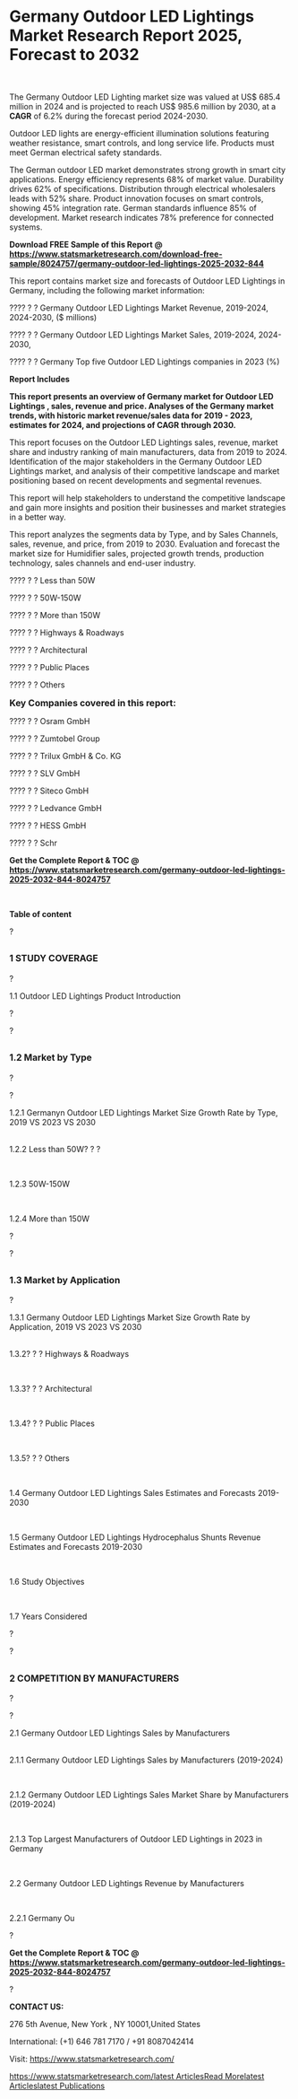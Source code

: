 <h1>Germany Outdoor LED Lightings Market Research Report 2025, Forecast to 2032</h1><br/><p>The Germany Outdoor LED Lighting market size was valued at US$ 685.4 million in 2024 and is projected to reach US$ 985.6 million by 2030, at a <strong>CAGR</strong> of 6.2% during the forecast period 2024-2030.</p>
 
 
 
 <p>Outdoor LED lights are energy-efficient illumination solutions featuring weather resistance, smart controls, and long service life. Products must meet German electrical safety standards.</p>
 
 
 
 <p>The German outdoor LED market demonstrates strong growth in smart city applications. Energy efficiency represents 68% of market value. Durability drives 62% of specifications. Distribution through electrical wholesalers leads with 52% share. Product innovation focuses on smart controls, showing 45% integration rate. German standards influence 85% of development. Market research indicates 78% preference for connected systems.</p>
 
 
 
 <p><strong>Download FREE Sample of this Report @ <a href="https://www.statsmarketresearch.com/download-free-sample/8024757/germany-outdoor-led-lightings-2025-2032-844">https://www.statsmarketresearch.com/download-free-sample/8024757/germany-outdoor-led-lightings-2025-2032-844</a></strong></p>
 
 
 
 <p>This report contains market size and forecasts of Outdoor LED Lightings in Germany, including the following market information:</p>
 
 
 
 <p>???? ? ? Germany Outdoor LED Lightings Market Revenue, 2019-2024, 2024-2030, ($ millions)</p>
 
 
 
 <p>???? ? ? Germany Outdoor LED Lightings Market Sales, 2019-2024, 2024-2030,</p>
 
 
 
 <p>???? ? ? Germany Top five Outdoor LED Lightings companies in 2023 (%)</p>
 
 
 
 <p><strong>Report Includes</strong></p>
 
 
 
 <p><strong>This report presents an overview of Germany market for Outdoor LED Lightings , sales, revenue and price. Analyses of the Germany market trends, with historic market revenue/sales data for 2019 - 2023, estimates for 2024, and projections of <strong>CAGR</strong> through 2030.</strong></p>
 
 
 
 <p>This report focuses on the Outdoor LED Lightings sales, revenue, market share and industry ranking of main manufacturers, data from 2019 to 2024. Identification of the major stakeholders in the Germany Outdoor LED Lightings market, and analysis of their competitive landscape and market positioning based on recent developments and segmental revenues.</p>
 
 
 
 <p>This report will help stakeholders to understand the competitive landscape and gain more insights and position their businesses and market strategies in a better way.</p>
 
 
 
 <p>This report analyzes the segments data by Type, and by Sales Channels, sales, revenue, and price, from 2019 to 2030. Evaluation and forecast the market size for Humidifier sales, projected growth trends, production technology, sales channels and end-user industry.</p>
 
 
 
 <p>???? ? ? Less than 50W</p>
 
 
 
 <p>???? ? ? 50W-150W</p>
 
 
 
 <p>???? ? ? More than 150W</p>
 
 
 
 <p>???? ? ? Highways & Roadways</p>
 
 
 
 <p>???? ? ? Architectural</p>
 
 
 
 <p>???? ? ? Public Places</p>
 
 
 
 <p>???? ? ? Others</p>
 
 
 
 <p><span style="font-size:16px"><strong>Key Companies covered in this report:</strong></span></p>
 
 
 
 <p>???? ? ? Osram GmbH</p>
 
 
 
 <p>???? ? ? Zumtobel Group</p>
 
 
 
 <p>???? ? ? Trilux GmbH & Co. KG</p>
 
 
 
 <p>???? ? ? SLV GmbH</p>
 
 
 
 <p>???? ? ? Siteco GmbH</p>
 
 
 
 <p>???? ? ? Ledvance GmbH</p>
 
 
 
 <p>???? ? ? HESS GmbH</p>
 
 
 
 <p>???? ? ? Schr</p>
 
 
 
 <div><b>Get the Complete Report & TOC @ <a href="https://www.statsmarketresearch.com/germany-outdoor-led-lightings-2025-2032-844-8024757">https://www.statsmarketresearch.com/germany-outdoor-led-lightings-2025-2032-844-8024757</a></b></div>
 
 
 
 <p><br />
 
 <b>Table of content</b></p>
 
 
 
 <p>? </p>
 
 
 
 <h2><span style="font-size:16px"><strong>1 STUDY COVERAGE</strong></span></h2>
 
 
 
 <p>? </p>
 
 
 
 <p>1.1 Outdoor LED Lightings Product Introduction</p>
 
 
 
 <p>? </p>
 
 
 
 <p>? </p>
 
 
 
 <h2><span style="font-size:16px"><strong>1.2 Market by Type</strong></span></h2>
 
 
 
 <p>? </p>
 
 
 
 <p>? </p>
 
 
 
 <p>1.2.1 Germanyn Outdoor LED Lightings Market Size Growth Rate by Type, 2019 VS 2023 VS 2030<br />
 
 <br />
 
 1.2.2 Less than 50W? ? ? <br />
 
 <br />
 
 1.2.3 50W-150W<br />
 
 <br />
 
 1.2.4 More than 150W<br />
 
 ? </p>
 
 
 
 <p>? </p>
 
 
 
 <h2><span style="font-size:16px"><strong>1.3 Market by Application</strong></span></h2>
 
 
 
 <p>? </p>
 
 
 
 <p>1.3.1 Germany Outdoor LED Lightings Market Size Growth Rate by Application, 2019 VS 2023 VS 2030<br />
 
 <br />
 
 1.3.2? ? ? Highways & Roadways<br />
 
 <br />
 
 1.3.3? ? ? Architectural<br />
 
 <br />
 
 1.3.4? ? ? Public Places<br />
 
 <br />
 
 1.3.5? ? ? Others<br />
 
 <br />
 
 1.4 Germany Outdoor LED Lightings Sales Estimates and Forecasts 2019-2030<br />
 
 <br />
 
 1.5 Germany Outdoor LED Lightings Hydrocephalus Shunts Revenue Estimates and Forecasts 2019-2030<br />
 
 <br />
 
 1.6 Study Objectives<br />
 
 <br />
 
 1.7 Years Considered</p>
 
 
 
 <p>? </p>
 
 
 
 <p>? </p>
 
 
 
 <h2><span style="font-size:16px"><strong>2 COMPETITION BY MANUFACTURERS</strong></span></h2>
 
 
 
 <p>? </p>
 
 
 
 <p>? </p>
 
 
 
 <p>2.1 Germany Outdoor LED Lightings Sales by Manufacturers<br />
 
 <br />
 
 2.1.1 Germany Outdoor LED Lightings Sales by Manufacturers (2019-2024)<br />
 
 <br />
 
 2.1.2 Germany Outdoor LED Lightings Sales Market Share by Manufacturers (2019-2024)<br />
 
 <br />
 
 2.1.3 Top Largest Manufacturers of Outdoor LED Lightings in 2023 in Germany<br />
 
 <br />
 
 2.2 Germany Outdoor LED Lightings Revenue by Manufacturers<br />
 
 <br />
 
 2.2.1 Germany Ou</p>
 
 
 
 <p>? </p>
 
 
 
 <div><b>Get the Complete Report & TOC @ <a href="https://www.statsmarketresearch.com/germany-outdoor-led-lightings-2025-2032-844-8024757">https://www.statsmarketresearch.com/germany-outdoor-led-lightings-2025-2032-844-8024757</a></b></div>
 
 
 
 <p>? </p>
 
 
 
 <p><b>CONTACT US:</b><br />
 
 276 5th Avenue, New York , NY 10001,United States<br />
 
 International: (+1) 646 781 7170 / +91 8087042414<br />
 
 Visit: <a href="https://www.statsmarketresearch.com/">https://www.statsmarketresearch.com/</a><br />
 
 <a href="https://gyeongbokgung.com">https://www.statsmarketresearch.com/</a><a href="https://hallyeomaritime.com">latest Articles</a><a href="https://jingwansa.com">Read More</a><a href="https://nguoiviet.jp/">latest Articles</a><a href="https://www.intelmarketresearch.com/">latest Publications</a></p>